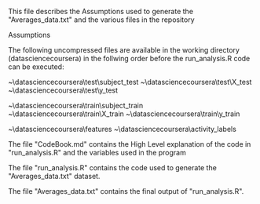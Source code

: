 This file describes the Assumptions used to generate the "Averages_data.txt" and the various files in the repository

Assumptions

The following uncompressed files are available in the working directory (datasciencecoursera) in the follwing order before the run_analysis.R code can be executed:

~\datasciencecoursera\test\subject_test
~\datasciencecoursera\test\X_test
~\datasciencecoursera\test\y_test

~\datasciencecoursera\train\subject_train
~\datasciencecoursera\train\X_train
~\datasciencecoursera\train\y_train

~\datasciencecoursera\features
~\datasciencecoursera\activity_labels

The file "CodeBook.md" contains the High Level explanation of the code in "run_analysis.R" and the variables used in the program

The file "run_analysis.R" contains the code used to generate the "Averages_data.txt" dataset.

The file "Averages_data.txt" contains the final output of "run_analysis.R".

